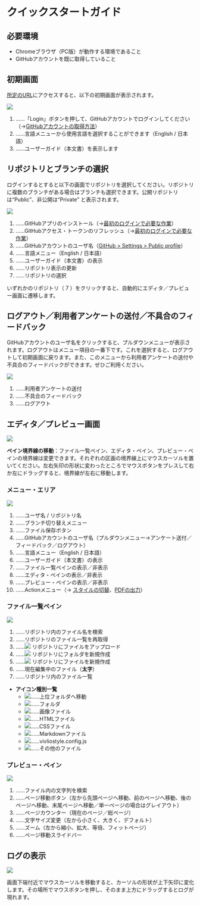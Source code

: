 <script src="https://kit.fontawesome.com/1c2fd6189a.js" crossorigin="anonymous"></script>

#  クイックスタートガイド 

## 必要環境 

- Chromeブラウザ（PC版）が動作する環境であること
- GitHubアカウントを既に取得していること

## 初期画面

[所定のURL](https://vivliostyle-pub-develop.vercel.app/)にアクセスすると、以下の初期画面が表示されます。

![](images/readme-first/fig-1.png)

1. ……「Login」ボタンを押して、GitHubアカウントでログインしてください（→[GitHubアカウントの取得方法](/ja/advance-preparation/get-an-account#github%E3%82%A2%E3%82%AB%E3%82%A6%E3%83%B3%E3%83%88%E3%81%AE%E5%8F%96%E5%BE%97%E6%96%B9%E6%B3%95)）
2. ……言語メニューから使用言語を選択することができます（English / 日本語）
3. ……ユーザーガイド（本文書）を表示します



## リポジトリとブランチの選択

ログインするとすると以下の画面でリポジトリを選択してください。リポジトリに複数のブランチがある場合はブランチも選択できます。公開リポジトリは“Public”、非公開は“Private” と表示されます。

![](images/readme-first/fig-2.png)

1. ……GitHubアプリのインストール（→[最初のログインで必要な作業](/ja/advance-preparation/login.md)）
2. ……GitHubアクセス・トークンのリフレッシュ（→[最初のログインで必要な作業](/ja/advance-preparation/login.md)）
3. ……GitHubアカウントのユーザ名（[GitHub > Settings > Public profile](https://github.com/settings/profile)）
4. ……言語メニュー（English / 日本語）
5. ……ユーザーガイド（本文書）の表示
6. ……リポジトリ表示の更新
7. ……リポジトリの選択

いずれかのリポジトリ（ 7 ）をクリックすると、自動的にエディタ／プレビュー画面に遷移します。

## ログアウト／利用者アンケートの送付／不具合のフィードバック

GitHubアカウントのユーザ名をクリックすると、プルダウンメニューが表示されます。ログアウトはメニュー項目の一番下です。これを選択すると、ログアウトして初期画面に戻ります。また、このメニューから利用者アンケートの送付や不具合のフィードバックができます。ぜひご利用ください。

![](images/readme-first/fig-3.png)

1. ……利用者アンケートの送付
2. ……不具合のフィードバック
3. ……ログアウト

## エディタ／プレビュー画面

![](images/readme-first/fig-4.png)

**ペイン境界線の移動**：ファイル一覧ペイン、エディタ・ペイン、プレビュー・ペインの境界線は変更できます。それぞれの区画の境界線上にマウスカーソルを置いてください。左右矢印の形状に変わったところでマウスボタンをプレスして右か左にドラッグすると、境界線が左右に移動します。

### メニュー・エリア

![](images/readme-first/fig-5.png)

1. ……ユーザ名 / リポジトリ名
2. ……ブランチ切り替えメニュー
3. ……ファイル保存ボタン
4. ……GitHubアカウントのユーザ名（プルダウンメニュー→アンケート送付／フィードバック／ログアウト）
5. ……言語メニュー（English / 日本語）
6. ……ユーザーガイド（本文書）の表示
7. ……ファイル一覧ペインの表示／非表示
8. ……エディタ・ペインの表示／非表示
9. ……プレビュー・ペインの表示／非表示
10. ……Actionメニュー（→ [スタイルの切替](/ja/style-switching-and-file-output/switching-styles.md)、[PDFの出力](/ja/style-switching-and-file-output/output-pdf.md)）

### ファイル一覧ペイン

![](images/readme-first/fig-6.png)

1. ……リポジトリ内のファイル名を検索
2. ……リポジトリのファイル一覧を再取得
3. ……![](https://github.com/microsoft/vscode-codicons/raw/main/src/icons/arrow-up.svg) リポジトリにファイルをアップロード
4. ……![](https://github.com/microsoft/vscode-codicons/raw/main/src/icons/new-folder.svg) リポジトリにフォルダを新規作成
5. ……![](https://raw.githubusercontent.com/microsoft/vscode-codicons/main/src/icons/new-file.svg) リポジトリにファイルを新規作成
6. ……現在編集中のファイル（**太字**）
7. ……リポジトリ内のファイル一覧


- **アイコン種別一覧**
  - ![](https://raw.githubusercontent.com/astrit/css.gg/master/icons/svg/corner-left-up.svg)……上位フォルダへ移動
  - ![](https://raw.githubusercontent.com/microsoft/vscode-codicons/main/src/icons/folder.svg)……フォルダ
  - ![](https://raw.githubusercontent.com/microsoft/vscode-codicons/main/src/icons/file-media.svg)……画像ファイル
  - ![](https://raw.githubusercontent.com/microsoft/vscode-codicons/main/src/icons/code.svg)……HTMLファイル
  - ![](https://raw.githubusercontent.com/microsoft/vscode-codicons/main/src/icons/symbol-namespace.svg)……CSSファイル
  - ![](https://raw.githubusercontent.com/microsoft/vscode-codicons/main/src/icons/markdown.svg)……Markdownファイル
  - ![](https://raw.githubusercontent.com/microsoft/vscode-codicons/main/src/icons/settings-gear.svg)……vivliostyle.config.js
  - ![](https://raw.githubusercontent.com/microsoft/vscode-codicons/main/src/icons/file.svg)……その他のファイル



### プレビュー・ペイン

![](images/readme-first/fig-7.png)

1. ……ファイル内の文字列を検索
2. ……ページ移動ボタン（左から先頭ページへ移動、前のページへ移動、後のページへ移動、末尾ページへ移動／単一ページの場合はグレイアウト）
3. ……ページカウンター（現在のページ／総ページ）
4. ……文字サイズ変更（左から小さく、大きく、デフォルト）
5. ……ズーム（左から縮小、拡大、等倍、フィットページ）
6. ……ページ移動スライドバー

## ログの表示 

![](images/readme-first/fig-8.png)

画面下端付近でマウスカーソルを移動すると、カーソルの形状が<i class="fa-light fa-arrows-from-line"></i>上下矢印に変化します。その場所でマウスボタンを押し、そのまま上方にドラッグするとログが現れます。

